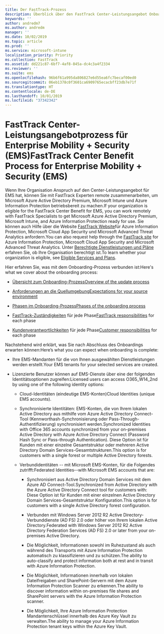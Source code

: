 ```yaml
---
title: Der FastTrack-Prozess
description: Überblick über den FastTrack Center-Leistungsangebot Onboarding Prozess
keywords: ''
author: andredm7
ms.author: andredm
manager: ''
ms.date: 10/02/2019
ms.topic: article
ms.prod: ''
ms.service: microsoft-intune
localization_priority: Priority
ms.collection: FastTrack
ms.assetid: dd221c87-6bf7-4af8-845a-dc4c3a4f2334
ms.reviewer: ''
ms.suite: ems
ms.openlocfilehash: 96b6f61a995da806827e6d55ea6fc7becaf00ed0
ms.sourcegitcommit: 06eb1378c0f3601ca6909765ecacbff23db7e71f
ms.translationtype: HT
ms.contentlocale: de-DE
ms.lasthandoff: 10/01/2019
ms.locfileid: "37342342"
---
```

# <a name="fasttrack-center-benefit-process-for-enterprise-mobility--security-ems"></a><span data-ttu-id="b4a85-103">FastTrack Center-Leistungsangebotprozess für Enterprise Mobility + Security (EMS)</span><span class="sxs-lookup"><span data-stu-id="b4a85-103">FastTrack Center Benefit Process for Enterprise Mobility + Security (EMS)</span></span>
<span data-ttu-id="b4a85-104">Wenn Ihre Organisation Anspruch auf den Center-Leistungsangebot für EMS hat, können Sie mit FastTrack Experten remote zusammenarbeiten, um Microsoft Azure Active Directory Premium, Microsoft Intune und Azure Information Protection betriebsbereit zu machen.</span><span class="sxs-lookup"><span data-stu-id="b4a85-104">If your organization is eligible for the FastTrack Center Benefit for EMS, you can work remotely with FastTrack Specialists to get Microsoft Azure Active Directory Premium, Microsoft Intune, and Azure Information Protection ready for use.</span></span> <span data-ttu-id="b4a85-105">Sie können auch Hilfe über die Website [FastTrack Website](https://www.microsoft.com/fasttrack/microsoft-365/ems)für Azure Information Protection, Microsoft Cloud App Security und Microsoft Advanced Threat Analytics anfordern.</span><span class="sxs-lookup"><span data-stu-id="b4a85-105">You can also request help through the [FastTrack site](https://www.microsoft.com/fasttrack/microsoft-365/ems) for Azure Information Protection, Microsoft Cloud App Security and Microsoft Advanced Threat Analytics.</span></span> <span data-ttu-id="b4a85-106">Unter [Berechtigte Dienstleistungen und Pläne](M365-eligible-services-and-plans.md) erfahren Sie, ob Ihre Organisation berechtigt ist.</span><span class="sxs-lookup"><span data-stu-id="b4a85-106">To learn whether your organization is eligible, see [Eligible Services and Plans](M365-eligible-services-and-plans.md).</span></span>


<span data-ttu-id="b4a85-107">Hier erfahren Sie, was mit dem Onboarding-Prozess verbunden ist:</span><span class="sxs-lookup"><span data-stu-id="b4a85-107">Here's what we cover about the onboarding process:</span></span>

-   [<span data-ttu-id="b4a85-108">Übersicht zum Onboarding-Prozess</span><span class="sxs-lookup"><span data-stu-id="b4a85-108">Overview of the update process</span></span>](EMS-fasttrack-benefit-overview.md)

-   [<span data-ttu-id="b4a85-109">Anforderungen an die Quellumgebung</span><span class="sxs-lookup"><span data-stu-id="b4a85-109">Expectations for your source environment</span></span>](EMS-source-environment-expectations.md)

-   [<span data-ttu-id="b4a85-110">Phasen im Onboarding-Prozess</span><span class="sxs-lookup"><span data-stu-id="b4a85-110">Phases of the onboarding process</span></span>](EMS-onboarding-phases.md)

-   <span data-ttu-id="b4a85-111">[FastTrack-Zuständigkeiten](EMS-fasttrack-responsibilities.md) für jede Phase</span><span class="sxs-lookup"><span data-stu-id="b4a85-111">[FastTrack responsibilities](EMS-fasttrack-responsibilities.md) for each phase</span></span>

-   <span data-ttu-id="b4a85-112">[Kundenverantwortlichkeiten](EMS-your-responsibilities.md) für jede Phase</span><span class="sxs-lookup"><span data-stu-id="b4a85-112">[Customer responsibilities](EMS-your-responsibilities.md) for each phase</span></span>

<span data-ttu-id="b4a85-113">Nachstehend wird erklärt, was Sie nach Abschluss des Onboardings erwarten können:</span><span class="sxs-lookup"><span data-stu-id="b4a85-113">Here’s what you can expect when onboarding is complete:</span></span>

-   <span data-ttu-id="b4a85-114">Ihre EMS-Mandanten für die von Ihnen ausgewählten Dienstleistungen werden erstellt.</span><span class="sxs-lookup"><span data-stu-id="b4a85-114">Your EMS tenants for your selected services are created.</span></span>

-   <span data-ttu-id="b4a85-115">Lizenzierte Benutzer können auf EMS-Dienste über eine der folgenden Identitätsoptionen zugreifen:</span><span class="sxs-lookup"><span data-stu-id="b4a85-115">Licensed users can access O365_W14_2nd by using one of the following identity options:</span></span>

    -   <span data-ttu-id="b4a85-116">Cloud-Identitäten (eindeutige EMS-Konten)</span><span class="sxs-lookup"><span data-stu-id="b4a85-116">Cloud Identities (unique EMS accounts).</span></span>

    -   <span data-ttu-id="b4a85-117">Synchronisierte Identitäten: EMS-Konten, die von Ihrem lokalen Active Directory aus mithilfe vom Azure Active Directory Connect-Tool (Kennworthash-Synchronisierung oder Pass-Through-Authentifizierung) synchronisiert werden.</span><span class="sxs-lookup"><span data-stu-id="b4a85-117">Synchronized Identities with Office 365 accounts synchronized from your on-premises Active Directory with Azure Active Directory Connect (Password Hash Sync or Pass-through Authentication).</span></span> <span data-ttu-id="b4a85-118">Diese Option ist für Kunden mit einer einzelne Gesamtstruktur oder mehreren Active Directory Domain Services-Gesamtstrukturen.</span><span class="sxs-lookup"><span data-stu-id="b4a85-118">This option is for customers with a single forest or multiple Active Directory forests.</span></span>

    -   <span data-ttu-id="b4a85-119">Verbundidentitäten -- mit Microsoft EMS-Konten, für die Folgendes zutrifft:</span><span class="sxs-lookup"><span data-stu-id="b4a85-119">Federated Identities--with Microsoft EMS accounts that are:</span></span>

        -   <span data-ttu-id="b4a85-120">Synchronisiert aus Active Directory Domain Services mit dem Azure AD Connect-Tool.</span><span class="sxs-lookup"><span data-stu-id="b4a85-120">Synchronized from Active Directory with the Azure Active Directory Connect tool for customers with:</span></span> <span data-ttu-id="b4a85-121">Diese Option ist für Kunden mit einer einzelnen Active Directory Domain Services-Gesamtstruktur Konfiguration.</span><span class="sxs-lookup"><span data-stu-id="b4a85-121">This option is for customers with a single Active Directory forest configuration.</span></span>

        -   <span data-ttu-id="b4a85-122">Verbunden mit Windows Server 2012 R2 Active Directory-Verbunddienste (AD FS) 2.0 oder höher von Ihrem lokalen Active Directory.</span><span class="sxs-lookup"><span data-stu-id="b4a85-122">Federated with Windows Server 2012 R2 Active Directory Federation Services (AD FS) 2.0 or later from your on-premises Active Directory.</span></span>

        -   <span data-ttu-id="b4a85-123">Die Möglichkeit, Informationen sowohl im Ruhezustand als auch während des Transports mit Azure Information Protection automatisch zu klassifizieren und zu schützen.</span><span class="sxs-lookup"><span data-stu-id="b4a85-123">The ability to auto-classify and protect information both at rest and in transit with Azure Information Protection.</span></span> 

        -   <span data-ttu-id="b4a85-124">Die Möglichkeit, Informationen innerhalb von lokalen Dateifreigaben und SharePoint-Servern mit dem Azure Information Protection Scanner zu erkennen.</span><span class="sxs-lookup"><span data-stu-id="b4a85-124">The ability to discover information within on-premises file shares and SharePoint servers with the Azure Information Protection scanner.</span></span> 

        -   <span data-ttu-id="b4a85-125">Die Möglichkeit, Ihre Azure Information Protection Mandantenschlüssel innerhalb des Azure Key Vault zu verwalten.</span><span class="sxs-lookup"><span data-stu-id="b4a85-125">The ability to manage your Azure Information Protection tenant keys within the Azure Key Vault.</span></span> 
